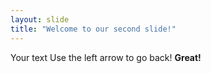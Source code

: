 ```yaml
---
layout: slide
title: "Welcome to our second slide!"
---
```

Your text
Use the left arrow to go back!
**Great!**
